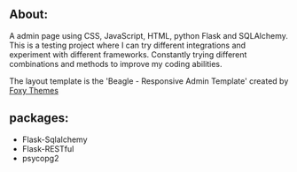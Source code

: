 ## About:
A admin page using CSS, JavaScript, HTML, python Flask and SQLAlchemy. This is a testing project where I can try different integrations and experiment with different frameworks. Constantly trying different combinations and methods to improve my coding abilities.

The layout template is the 'Beagle - Responsive Admin Template' created by [Foxy Themes](https://themes.getbootstrap.com/product/beagle-responsive-admin-template/)

## packages:
* Flask-Sqlalchemy
* Flask-RESTful
* psycopg2 